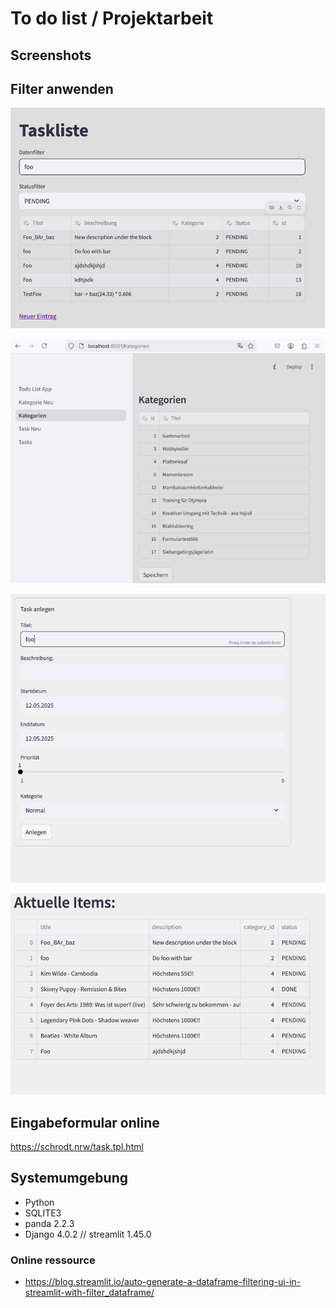 # To do list / Projektarbeit 




## Screenshots

## Filter anwenden
![Start.](doq/filter_doppelt.png "Start.")

![Neu anlegen Kat.](doq/cat.png "Neu anlegen Kat.")

![Neu anlegen](doq/task.png "Neu anlegen")

![Liste](doq/liste.png "Liste")

## Eingabeformular online

https://schrodt.nrw/task.tpl.html

## Systemumgebung

- Python
- SQLITE3
- panda 2.2.3
- Django 4.0.2 //  streamlit 1.45.0


### Online ressource

- https://blog.streamlit.io/auto-generate-a-dataframe-filtering-ui-in-streamlit-with-filter_dataframe/